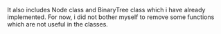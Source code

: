 It also includes Node class and BinaryTree class which i have already implemented. For now, i did not bother myself to remove some functions which are not useful in the classes.
